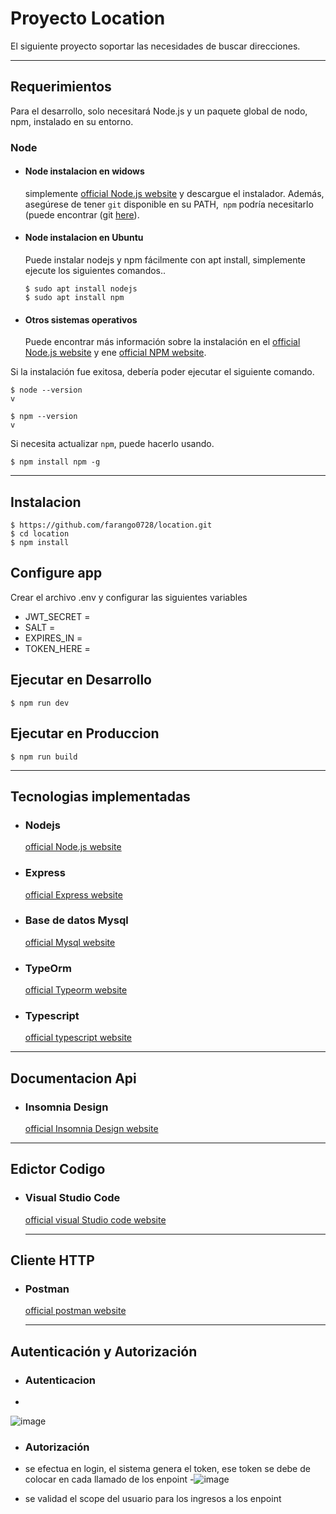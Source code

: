 # Proyecto Location

El siguiente proyecto soportar las necesidades de buscar direcciones.

---
## Requerimientos

Para el desarrollo, solo necesitará Node.js y un paquete global de nodo, npm, instalado en su entorno.

### Node
- #### Node instalacion en widows

  simplemente [official Node.js website](https://nodejs.org/) y descargue el instalador.
Además, asegúrese de tener `git` disponible en su PATH,` npm` podría necesitarlo (puede encontrar (git [here](https://git-scm.com/)).

- #### Node instalacion en Ubuntu

  Puede instalar nodejs y npm fácilmente con apt install, simplemente ejecute los siguientes comandos..

      $ sudo apt install nodejs
      $ sudo apt install npm

- #### Otros sistemas operativos
  Puede encontrar más información sobre la instalación en el [official Node.js website](https://nodejs.org/) y ene [official NPM website](https://npmjs.org/).

Si la instalación fue exitosa, debería poder ejecutar el siguiente comando.

    $ node --version
    v

    $ npm --version
    v

Si necesita actualizar `npm`, puede hacerlo usando.
    
    $ npm install npm -g

---

## Instalacion

    $ https://github.com/farango0728/location.git
    $ cd location
    $ npm install

## Configure app

Crear el archivo .env y configurar las siguientes variables

- JWT_SECRET = 
- SALT = 
- EXPIRES_IN =
- TOKEN_HERE =
 

## Ejecutar en Desarrollo

    $ npm run dev

## Ejecutar en Produccion

    $ npm run build
    
---
## Tecnologias implementadas
- ### Nodejs
  [official Node.js website](https://nodejs.org/)
- ### Express
  [official Express website](https://expressjs.com/es/)
- ### Base de datos Mysql
  [official Mysql website](https://www.mysql.com/)
- ### TypeOrm
  [official Typeorm website](https://typeorm.io/)
- ### Typescript
  [official typescript website](https://www.typescriptlang.org/)

---
## Documentacion Api
- ### Insomnia Design
  [official Insomnia Design website](https://insomnia.rest/product/design)
---

## Edictor Codigo
- ### Visual Studio Code
  [official visual Studio code website](https://code.visualstudio.com/)
  
  ---

## Cliente HTTP
- ### Postman
  [official postman website](https://www.postman.com/)
  
    ---

## Autenticación y Autorización
- ### Autenticacion
-
![image](https://user-images.githubusercontent.com/20598508/112151514-4d754200-8baf-11eb-9401-8118e404abe2.png)
  
- ### Autorización

- se efectua en login, el sistema genera el token, ese token se debe de colocar en cada llamado de los enpoint
-![image](https://user-images.githubusercontent.com/20598508/112151857-ae9d1580-8baf-11eb-81e3-913b8f22cd6e.png)

- se validad el scope del usuario para los ingresos a los enpoint

